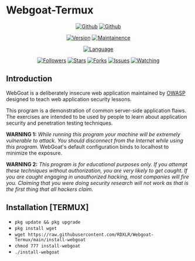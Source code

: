 # Webgoat-Termux

<p align="center">
<a href="https://github.com/rdxlr"><img title="Github" src="https://img.shields.io/badge/rdxlr-grey?style=for-the-badge&logo=github"></a>
<a href="https://github.com/rdxlr/Webgoat-Termux"><img title="Github" src="https://img.shields.io/badge/Webgoat_Termux-red?style=for-the-badge"></a>
</p>

<p align="center">
<a href="https://github.com/RDXLR/Webgoat-Termux"><img title="Version" src="https://img.shields.io/badge/Version-8.2.2-red.svg"></a>
<a href="https://github.com/RDXLR/Webgoat-Termux"><img title="Maintainence" src="https://img.shields.io/badge/Maintained%3F-yes-green.svg"></a>
</p>

<p align="center">
<a href="https://github.com/rdxlr"><img title="Language" src="https://img.shields.io/badge/Made%20with-Bash-1f425f.svg?v=103"></a>
</p>

<p align="center">
<a href="https://github.com/rdxlr"><img title="Followers" src="https://img.shields.io/github/followers/rdxlr?color=blue&style=flat-square"></a>
<a href="https://github.com/rdxlr"><img title="Stars" src="https://img.shields.io/github/stars/rdxlr/Webgoat-Termux?color=red&style=flat-square"></a>
<a href="https://github.com/rdxlr"><img title="Forks" src="https://img.shields.io/github/forks/rdxlr/Webgoat-Termux?color=red&style=flat-square"></a>
<a href="https://github.com/rdxlr"><img title="Issues" src="https://img.shields.io/github/issues/rdxlr/Webgoat-Termux?color=red&style=flat-square"></a>
<a href="https://github.com/rdxlr"><img title="Watching" src="https://img.shields.io/github/watchers/rdxlr/Webgoat-Termux?label=Watchers&color=blue&style=flat-square"></a>
</p>

## Introduction

WebGoat is a deliberately insecure web application maintained by [OWASP](http://www.owasp.org/) designed to teach web
application security lessons.

This program is a demonstration of common server-side application flaws. The
exercises are intended to be used by people to learn about application security and
penetration testing techniques.

**WARNING 1:** *While running this program your machine will be extremely
vulnerable to attack. You should disconnect from the Internet while using
this program.*  WebGoat's default configuration binds to localhost to minimize
the exposure.

**WARNING 2:** *This program is for educational purposes only. If you attempt
these techniques without authorization, you are very likely to get caught. If
you are caught engaging in unauthorized hacking, most companies will fire you.
Claiming that you were doing security research will not work as that is the
first thing that all hackers claim.*

## Installation [TERMUX]
* `pkg update && pkg upgrade`
* `pkg install wget`
* `wget https://raw.githubusercontent.com/RDXLR/Webgoat-Termux/main/install-webgoat`
* `chmod 777 install-webgoat`
* `./install-webgoat`

